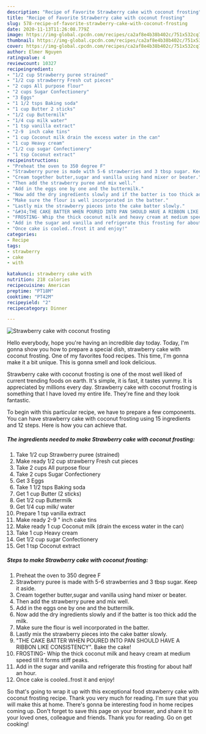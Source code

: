 ```yaml
---
description: "Recipe of Favorite Strawberry cake with coconut frosting"
title: "Recipe of Favorite Strawberry cake with coconut frosting"
slug: 578-recipe-of-favorite-strawberry-cake-with-coconut-frosting
date: 2020-11-13T11:26:08.779Z
image: https://img-global.cpcdn.com/recipes/ca2af8e4b38b402c/751x532cq70/strawberry-cake-with-coconut-frosting-recipe-main-photo.jpg
thumbnail: https://img-global.cpcdn.com/recipes/ca2af8e4b38b402c/751x532cq70/strawberry-cake-with-coconut-frosting-recipe-main-photo.jpg
cover: https://img-global.cpcdn.com/recipes/ca2af8e4b38b402c/751x532cq70/strawberry-cake-with-coconut-frosting-recipe-main-photo.jpg
author: Elmer Nguyen
ratingvalue: 4
reviewcount: 10327
recipeingredient:
- "1/2 cup Strawberry puree strained"
- "1/2 cup strawberry Fresh cut pieces"
- "2 cups All purpose flour"
- "2 cups Sugar Confectionery"
- "3 Eggs"
- "1 1/2 tsps Baking soda"
- "1 cup Butter 2 sticks"
- "1/2 cup Buttermilk"
- "1/4 cup milk water"
- "1 tsp vanilla extract"
- "2-9  inch cake tins"
- "1 cup Coconut milk drain the excess water in the can"
- "1 cup Heavy cream"
- "1/2 cup sugar Confectionery"
- "1 tsp Coconut extract"
recipeinstructions:
- "Preheat the oven to 350 degree F"
- "Strawberry puree is made with 5-6 strawberries and 3 tbsp sugar. Keep it aside."
- "Cream together butter,sugar and vanilla using hand mixer or beater."
- "Then add the strawberry puree and mix well."
- "Add in the eggs one by one and the buttermilk."
- "Now add the dry ingredients slowly and if the batter is too thick add the milk."
- "Make sure the flour is well incorporated in the batter."
- "Lastly mix the strawberry pieces into the cake batter slowly."
- "&#34;THE CAKE BATTER WHEN POURED INTO PAN SHOULD HAVE A RIBBON LIKE CONSISTENCY&#34;. Bake the cake!"
- "FROSTING- Whip the thick coconut milk and heavy cream at medium speed till it forms stiff peaks."
- "Add in the sugar and vanilla and refrigerate this frosting for about half an hour."
- "Once cake is cooled..frost it and enjoy!"
categories:
- Recipe
tags:
- strawberry
- cake
- with

katakunci: strawberry cake with 
nutrition: 218 calories
recipecuisine: American
preptime: "PT18M"
cooktime: "PT42M"
recipeyield: "2"
recipecategory: Dinner

---
```



![Strawberry cake with coconut frosting](https://img-global.cpcdn.com/recipes/ca2af8e4b38b402c/751x532cq70/strawberry-cake-with-coconut-frosting-recipe-main-photo.jpg)

Hello everybody, hope you're having an incredible day today. Today, I'm gonna show you how to prepare a special dish, strawberry cake with coconut frosting. One of my favorites food recipes. This time, I'm gonna make it a bit unique. This is gonna smell and look delicious.



Strawberry cake with coconut frosting is one of the most well liked of current trending foods on earth. It's simple, it is fast, it tastes yummy. It is appreciated by millions every day. Strawberry cake with coconut frosting is something that I have loved my entire life. They're fine and they look fantastic.


To begin with this particular recipe, we have to prepare a few components. You can have strawberry cake with coconut frosting using 15 ingredients and 12 steps. Here is how you can achieve that.

<!--inarticleads1-->

##### The ingredients needed to make Strawberry cake with coconut frosting:

1. Take 1/2 cup Strawberry puree (strained)
1. Make ready 1/2 cup strawberry Fresh cut pieces
1. Take 2 cups All purpose flour
1. Take 2 cups Sugar Confectionery
1. Get 3 Eggs
1. Take 1 1/2 tsps Baking soda
1. Get 1 cup Butter (2 sticks)
1. Get 1/2 cup Buttermilk
1. Get 1/4 cup milk/ water
1. Prepare 1 tsp vanilla extract
1. Make ready 2-9 &#34; inch cake tins
1. Make ready 1 cup Coconut milk (drain the excess water in the can)
1. Take 1 cup Heavy cream
1. Get 1/2 cup sugar Confectionery
1. Get 1 tsp Coconut extract




<!--inarticleads2-->

##### Steps to make Strawberry cake with coconut frosting:

1. Preheat the oven to 350 degree F
1. Strawberry puree is made with 5-6 strawberries and 3 tbsp sugar. Keep it aside.
1. Cream together butter,sugar and vanilla using hand mixer or beater.
1. Then add the strawberry puree and mix well.
1. Add in the eggs one by one and the buttermilk.
1. Now add the dry ingredients slowly and if the batter is too thick add the milk.
1. Make sure the flour is well incorporated in the batter.
1. Lastly mix the strawberry pieces into the cake batter slowly.
1. &#34;THE CAKE BATTER WHEN POURED INTO PAN SHOULD HAVE A RIBBON LIKE CONSISTENCY&#34;. Bake the cake!
1. FROSTING- Whip the thick coconut milk and heavy cream at medium speed till it forms stiff peaks.
1. Add in the sugar and vanilla and refrigerate this frosting for about half an hour.
1. Once cake is cooled..frost it and enjoy!




So that's going to wrap it up with this exceptional food strawberry cake with coconut frosting recipe. Thank you very much for reading. I'm sure that you will make this at home. There's gonna be interesting food in home recipes coming up. Don't forget to save this page on your browser, and share it to your loved ones, colleague and friends. Thank you for reading. Go on get cooking!
